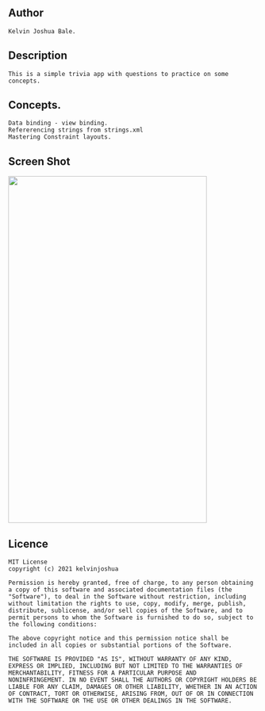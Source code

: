 ## Author
    Kelvin Joshua Bale.
## Description
    This is a simple trivia app with questions to practice on some concepts.
## Concepts.
    Data binding - view binding.
    Refererencing strings from strings.xml
    Mastering Constraint layouts.
## Screen Shot
   <img src="https://user-images.githubusercontent.com/60692205/131902816-913e20e2-2ac0-4fda-b1d6-b83dda413b61.jpg" width="400" height="700">

## Licence

    MIT License
    copyright (c) 2021 kelvinjoshua
    
    Permission is hereby granted, free of charge, to any person obtaining
    a copy of this software and associated documentation files (the
    "Software"), to deal in the Software without restriction, including
    without limitation the rights to use, copy, modify, merge, publish,
    distribute, sublicense, and/or sell copies of the Software, and to
    permit persons to whom the Software is furnished to do so, subject to
    the following conditions:
    
    The above copyright notice and this permission notice shall be
    included in all copies or substantial portions of the Software.
    
    THE SOFTWARE IS PROVIDED "AS IS", WITHOUT WARRANTY OF ANY KIND,
    EXPRESS OR IMPLIED, INCLUDING BUT NOT LIMITED TO THE WARRANTIES OF
    MERCHANTABILITY, FITNESS FOR A PARTICULAR PURPOSE AND
    NONINFRINGEMENT. IN NO EVENT SHALL THE AUTHORS OR COPYRIGHT HOLDERS BE
    LIABLE FOR ANY CLAIM, DAMAGES OR OTHER LIABILITY, WHETHER IN AN ACTION
    OF CONTRACT, TORT OR OTHERWISE, ARISING FROM, OUT OF OR IN CONNECTION
    WITH THE SOFTWARE OR THE USE OR OTHER DEALINGS IN THE SOFTWARE.
    
